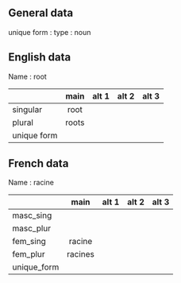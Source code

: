 ## General data

unique form :
type : noun

## English data

Name : root

|             | main  | alt 1 | alt 2 | alt 3 |
| :---------- | :---: | :---: | :---: | ----- |
| singular    | root  |       |       |       |
| plural      | roots |       |       |       |
| unique form |       |       |       |       |

## French data

Name : racine

|             |  main   | alt 1 | alt 2 | alt 3 |
| :---------- | :-----: | :---: | :---: | :---: |
| masc_sing   |         |       |       |       |
| masc_plur   |         |       |       |       |
| fem_sing    | racine  |       |       |       |
| fem_plur    | racines |       |       |       |
| unique_form |         |       |       |       |


